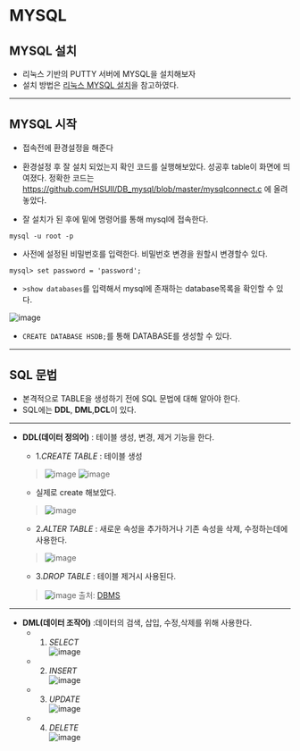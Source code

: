 # MYSQL

## MYSQL 설치 
- 리눅스 기반의 PUTTY 서버에 MYSQL을 설치해보자
- 설치 방법은 [리눅스 MYSQL 설치](https://blog.naver.com/mygoaway/222389484539)을 참고하였다.
***

## MYSQL 시작
- 접속전에 환경설정을 해준다 
- 환경설정 후 잘 설치 되었는지 확인 코드를 실행해보았다. 성공후 table이 화면에 띄여졌다. 
 정확한 코드는 <https://github.com/HSUII/DB_mysql/blob/master/mysqlconnect.c> 에 올려놓았다. 
 
- 잘 설치가 된 후에 밑에 명령어를 통해 mysql에 접속한다. 
``` 
mysql -u root -p
```
- 사전에 설정된 비밀번호를 입력한다. 비밀번호 변경을 원할시 변경할수 있다.
```
mysql> set password = 'password';
```
- ```>show databases```를 입력해서 mysql에 존재하는 database목록을 확인할 수 있다. 

![image](https://user-images.githubusercontent.com/87008955/126748851-770c4a42-e60d-4d6e-9533-aff3ef70a059.png)

- ```CREATE DATABASE HSDB;```를 통해 DATABASE를 생성할 수 있다. 

***

## SQL 문법
- 본격적으로 TABLE을 생성하기 전에 SQL 문법에 대해 알아야 한다. 
- SQL에는 **DDL**, **DML**,**DCL**이 있다. 

***
  - **DDL(데이터 정의어)**
  : 테이블 생성, 변경, 제거 기능을 한다. 
    - 1.*CREATE TABLE* 
    : 테이블 생성
    > ![image](https://user-images.githubusercontent.com/87008955/126749436-be7f0983-01ee-40ab-a626-e93bfe482ba1.png)
    > ![image](https://user-images.githubusercontent.com/87008955/126749583-1836c243-3570-4862-aeb7-a933857541e3.png)
    - 실제로 create 해보았다. 
    > ![image](https://user-images.githubusercontent.com/87008955/126750123-afe66256-7264-4f0e-975e-549b1153aae7.png)
 
    - 2.*ALTER TABLE* 
    : 새로운 속성을 추가하거나 기존 속성을 삭제, 수정하는데에 사용한다.
    > ![image](https://user-images.githubusercontent.com/87008955/126750251-f074bf76-1ef0-433e-b945-5e7b54a188d0.png)
    
    - 3.*DROP TABLE*
    : 테이블 제거시 사용된다. 
    > ![image](https://user-images.githubusercontent.com/87008955/126750463-4ccedd7f-1f7a-4691-86f7-be187ea806c5.png)
    출처: [DBMS](https://blog.naver.com/wltjdrmsdl/222379116092)
***
  - **DML(데이터 조작어)**
  :데이터의 검색, 삽입, 수정,삭제를 위해 사용한다. 
    - 1. *SELECT*   
    ![image](https://user-images.githubusercontent.com/87008955/126751811-f4092969-7aa0-4481-b1bf-7ed7ab8ecfec.png)
    
    - 2. *INSERT*   
    ![image](https://user-images.githubusercontent.com/87008955/126750960-68d37d89-34d5-4380-ae85-00a4aeab895f.png)
   
    - 3. *UPDATE*   
    ![image](https://user-images.githubusercontent.com/87008955/126751071-544a7306-bcd3-49ce-b8ff-5404ce0af9db.png)
   
    - 4. *DELETE*   
    ![image](https://user-images.githubusercontent.com/87008955/126751210-dd4ea069-e592-4ad0-ab1c-ef472ca4d790.png)

    
    

  
